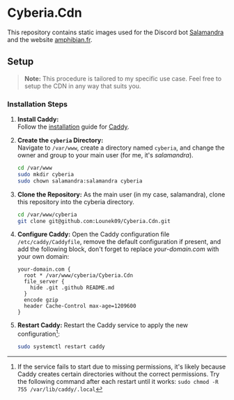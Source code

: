 # Cyberia.Cdn

This repository contains static images used for the Discord bot [Salamandra](https://discord.com/application-directory/687745374294638594) and the website [amphibian.fr](https://amphibian.fr).

## Setup

> **Note:** This procedure is tailored to my specific use case. Feel free to setup the CDN in any way that suits you.

### Installation Steps

1. **Install Caddy:**  
   Follow the [installation](https://caddyserver.com/docs/install) guide for [Caddy](https://caddyserver.com/).

2. **Create the `cyberia` Directory:**  
   Navigate to `/var/www`, create a directory named `cyberia`, and change the owner and group to your main user (for me, it's *salamandra*).  
   ```bash
   cd /var/www
   sudo mkdir cyberia
   sudo chown salamandra:salamandra cyberia
   ```
3. **Clone the Repository:**
   As the main user (in my case, salamandra), clone this repository into the cyberia directory.
   ```bash
   cd /var/www/cyberia
   git clone git@github.com:Lounek09/Cyberia.Cdn.git
   ```
4. **Configure Caddy:**
   Open the Caddy configuration file `/etc/caddy/Caddyfile`, remove the default configuration if present, and add the following block, don't forget to replace *your-domain.com* with your own domain:
   ```caddy
   your-domain.com {
     root * /var/www/cyberia/Cyberia.Cdn
     file_server {
       hide .git .github README.md
     }
     encode gzip
     header Cache-Control max-age=1209600
   }
   ```
5. **Restart Caddy:**
   Restart the Caddy service to apply the new configuration[^1]:
   ```bash
   sudo systemctl restart caddy
   ```

[^1]: If the service fails to start due to missing permissions, it's likely because Caddy creates certain directories without the correct permissions. Try the following command after each restart until it works: `sudo chmod -R 755 /var/lib/caddy/.local`
